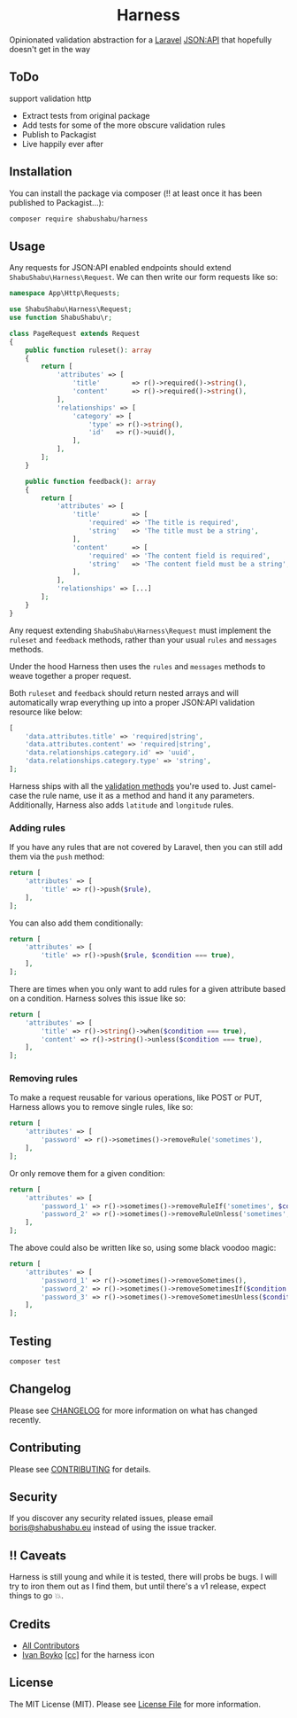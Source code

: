 <p align="center">
    <img alt="" src="https://github.com/boris-glumpler/Harness/blob/develop/harness.png"/>
</p>

<h1 align="center">Harness</h1>

Opinionated validation abstraction for a [Laravel](https://laravel.com/) [JSON:API](https://jsonapi.org/) that hopefully doesn't get in the way

## ToDo

support validation http

- Extract tests from original package
- Add tests for some of the more obscure validation rules
- Publish to Packagist
- Live happily ever after

## Installation

You can install the package via composer (:bangbang: at least once it has been published to Packagist...):

```bash
composer require shabushabu/harness
```

## Usage

Any requests for JSON:API enabled endpoints should extend `ShabuShabu\Harness\Request`.
We can then write our form requests like so:

```php
namespace App\Http\Requests;

use ShabuShabu\Harness\Request;
use function ShabuShabu\r;

class PageRequest extends Request
{
    public function ruleset(): array
    {
        return [
            'attributes' => [
                'title'        => r()->required()->string(),
                'content'      => r()->required()->string(),
            ],
            'relationships' => [
                'category' => [
                    'type' => r()->string(),
                    'id'   => r()->uuid(),
                ],
            ],
        ];
    }

    public function feedback(): array
    {
        return [
            'attributes' => [
                'title'        => [
                    'required' => 'The title is required',
                    'string'   => 'The title must be a string',
                ],
                'content'      => [
                    'required' => 'The content field is required',
                    'string'   => 'The content field must be a string',
                ],
            ],
            'relationships' => [...]
        ];
    }
}
```

Any request extending `ShabuShabu\Harness\Request` must implement the `ruleset` and `feedback` methods, rather than your usual `rules` and `messages` methods.

Under the hood Harness then uses the `rules` and `messages` methods to weave together a proper request.

Both `ruleset` and `feedback` should return nested arrays and will automatically wrap everything up into a proper JSON:API validation resource like below:

```php
[
    'data.attributes.title' => 'required|string',
    'data.attributes.content' => 'required|string',
    'data.relationships.category.id' => 'uuid',
    'data.relationships.category.type' => 'string',
];
```

Harness ships with all the [validation methods](https://laravel.com/docs/7.x/validation#available-validation-rules) you're used to.
Just camel-case the rule name, use it as a method and hand it any parameters.
Additionally, Harness also adds `latitude` and `longitude` rules. 

### Adding rules

If you have any rules that are not covered by Laravel, then you can still add them via the `push` method:

```php
return [
    'attributes' => [
        'title' => r()->push($rule),
    ],
];
```

You can also add them conditionally:

```php
return [
    'attributes' => [
        'title' => r()->push($rule, $condition === true),
    ],
];
```

There are times when you only want to add rules for a given attribute based on a condition. Harness solves this issue like so:

```php
return [
    'attributes' => [
        'title' => r()->string()->when($condition === true),
        'content' => r()->string()->unless($condition === true),
    ],
];
```

### Removing rules

To make a request reusable for various operations, like POST or PUT, Harness allows you to remove single rules, like so: 

```php
return [
    'attributes' => [
        'password' => r()->sometimes()->removeRule('sometimes'),
    ],
];
```

Or only remove them for a given condition:

```php
return [
    'attributes' => [
        'password_1' => r()->sometimes()->removeRuleIf('sometimes', $condition === true),
        'password_2' => r()->sometimes()->removeRuleUnless('sometimes', $condition === true),
    ],
];
```

The above could also be written like so, using some black voodoo magic:

```php
return [
    'attributes' => [
        'password_1' => r()->sometimes()->removeSometimes(),
        'password_2' => r()->sometimes()->removeSometimesIf($condition === true),
        'password_3' => r()->sometimes()->removeSometimesUnless($condition === true),
    ],
];
```

## Testing

```bash
composer test
```

## Changelog

Please see [CHANGELOG](CHANGELOG.md) for more information on what has changed recently.

## Contributing

Please see [CONTRIBUTING](CONTRIBUTING.md) for details.

## Security

If you discover any security related issues, please email boris@shabushabu.eu instead of using the issue tracker.

## :bangbang: Caveats

Harness is still young and while it is tested, there will probs be bugs. I will try to iron them out as I find them, but until there's a v1 release, expect things to go :boom:.

## Credits

- [All Contributors](../../contributors)
- [Ivan Boyko](https://www.iconfinder.com/visualpharm) [[cc]](https://creativecommons.org/licenses/by/3.0/) for the harness icon

## License

The MIT License (MIT). Please see [License File](LICENSE.md) for more information.
